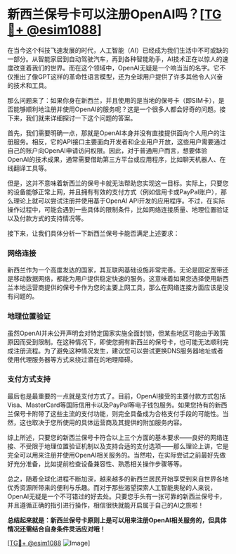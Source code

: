 # 新西兰保号卡可以注册OpenAI吗？[[TG💪+ @esim1088](https://t.me/s/esim1088)]

在当今这个科技飞速发展的时代，人工智能（AI）已经成为我们生活中不可或缺的一部分。从智能家居到自动驾驶汽车，再到各种智能助手，AI技术正在以惊人的速度改变着我们的世界。而在这个领域中，OpenAI无疑是一个响当当的名字。它不仅推出了像GPT这样的革命性语言模型，还为全球用户提供了许多其他令人兴奋的技术和工具。

那么问题来了：如果你身在新西兰，并且使用的是当地的保号卡（即SIM卡），是否能够顺利地注册并使用OpenAI的服务呢？这是一个很多人都会好奇的问题。接下来，我们就来详细探讨一下这个问题的答案。

首先，我们需要明确一点，那就是OpenAI本身并没有直接提供面向个人用户的注册服务。相反，它的API接口主要面向开发者和企业用户开放，这些用户需要通过自己的账户向OpenAI申请访问权限。因此，对于普通用户而言，想要体验OpenAI的技术成果，通常需要借助第三方平台或应用程序，比如聊天机器人、在线翻译工具等。

但是，这并不意味着新西兰的保号卡就无法帮助您实现这一目标。实际上，只要您的设备能够正常上网，并且拥有有效的支付方式（例如信用卡或PayPal账户），那么理论上就可以尝试注册并使用基于OpenAI API开发的应用程序。不过，在实际操作过程中，可能会遇到一些具体的限制条件，比如网络连接质量、地理位置验证以及付款方式的支持情况等。

接下来，让我们具体分析一下新西兰保号卡能否满足上述要求：

### 网络连接

新西兰作为一个高度发达的国家，其互联网基础设施非常完善。无论是固定宽带还是移动数据网络，都能为用户提供稳定快速的服务。这意味着如果您选择使用新西兰本地运营商提供的保号卡作为您的主要上网工具，那么在网络连接方面应该是没有问题的。

### 地理位置验证

虽然OpenAI并未公开声明会对特定国家实施全面封锁，但某些地区可能由于政策原因而受到限制。在这种情况下，即使您拥有新西兰的保号卡，也可能无法顺利完成注册流程。为了避免这种情况发生，建议您可以尝试更换DNS服务器地址或者使用代理服务器等方式来绕过潜在的地理障碍。

### 支付方式支持

最后也是最重要的一点就是支付方式了。目前，OpenAI接受的主要付款方式包括Visa、MasterCard等国际信用卡以及PayPal等电子钱包服务。如果您持有的新西兰保号卡附带了这些主流的支付功能，则完全具备成为合格支付手段的可能性。当然，这也取决于您所使用的具体运营商及其提供的附加服务内容。

综上所述，只要您的新西兰保号卡符合以上三个方面的基本要求——良好的网络连接、不受限于地理位置验证机制以及支持合适的支付选项——那么理论上讲，它是完全可以用来注册并使用OpenAI相关服务的。当然啦，在实际尝试之前最好先做好充分准备，比如提前检查设备兼容性、熟悉相关操作步骤等等。

总之，随着全球化进程不断加深，越来越多的新西兰居民开始享受到来自世界各地优秀资源所带来的便利与乐趣。而对于那些渴望探索人工智能奥秘的人来说，OpenAI无疑是一个不可错过的好去处。只要您手头有一张可靠的新西兰保号卡，并且遵循正确的指引进行操作，相信很快就能开启属于自己的AI之旅啦！

**总结起来就是：新西兰保号卡原则上是可以用来注册OpenAI相关服务的，但具体情况还需结合自身条件灵活应对哦！**

[[TG💪+ @esim1088](https://t.me/s/esim1088) ![Image](https://i.postimg.cc/4NQfJmqS/Snipaste-2025-05-13-00-14-12.png)]
